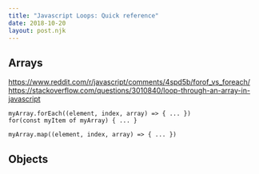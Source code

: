 ```yaml
---
title: "Javascript Loops: Quick reference"
date: 2018-10-20
layout: post.njk
---
```


## Arrays


https://www.reddit.com/r/javascript/comments/4spd5b/forof_vs_foreach/
https://stackoverflow.com/questions/3010840/loop-through-an-array-in-javascript

```
myArray.forEach((element, index, array) => { ... })
for(const myItem of myArray) { ... }
```

```
myArray.map((element, index, array) => { ... })
```


## Objects
